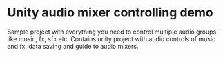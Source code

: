 # Unity audio mixer controlling demo
Sample project with everything you need to control multiple audio groups like music, fx, sfx etc. Contains unity project with audio controls of music and fx, data saving and guide to audio mixers.
